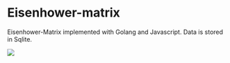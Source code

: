# Eisenhower-matrix
Eisenhower-Matrix implemented with Golang and Javascript. Data is stored in Sqlite.

<img src="https://github.com/elawy/Eisenhower-matrix/assets/48498386/60deb26d-cf53-4260-b73d-f8b62d2fe5e6" >
